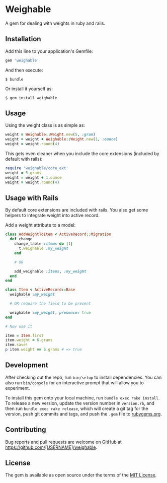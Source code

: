 # Weighable

A gem for dealing with weights in ruby and rails.

## Installation

Add this line to your application's Gemfile:

```ruby
gem 'weighable'
```

And then execute:

    $ bundle

Or install it yourself as:

    $ gem install weighable

## Usage

Using the weight class is as simple as:

```ruby
weight = Weighable::Weight.new(5, :gram)
weight = weight + Weighable::Weight.new(1, :ounce)
weight = weight.round(4)
```

This gets even cleaner when you include the core extensions (included by default with rails):

```ruby
require 'weighable/core_ext'
weight = 5.grams
weight = weight + 1.ounce
weight = weight.round(4)
```

## Usage with Rails

By default core extensions are included with rails. You also get some helpers to integrate weight
into active record.

Add a weight attribute to a model:

```ruby
class AddWeightToItem < ActiveRecord::Migration
  def change
    change_table :items do |t|
      t.weighable :my_weight
    end

    # OR

    add_weighable :items, :my_weight
  end
end

class Item < ActiveRecord::Base
  weighable :my_weight

  # OR require the field to be present

  weighable :my_weight, presence: true
end

# Now use it

item = Item.first
item.weight = 6.grams
item.save!
p item.weight == 6.grams # => true
```

## Development

After checking out the repo, run `bin/setup` to install dependencies. You can also run `bin/console` for an interactive prompt that will allow you to experiment.

To install this gem onto your local machine, run `bundle exec rake install`. To release a new version, update the version number in `version.rb`, and then run `bundle exec rake release`, which will create a git tag for the version, push git commits and tags, and push the `.gem` file to [rubygems.org](https://rubygems.org).

## Contributing

Bug reports and pull requests are welcome on GitHub at https://github.com/[USERNAME]/weighable.

## License

The gem is available as open source under the terms of the [MIT License](http://opensource.org/licenses/MIT).
